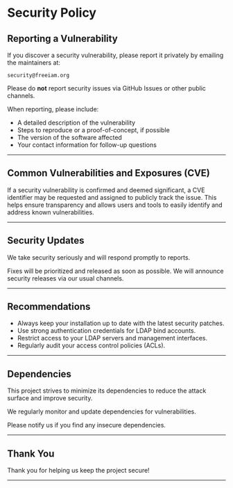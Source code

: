 # Security Policy

## Reporting a Vulnerability

If you discover a security vulnerability, please report it privately by emailing the maintainers at:

```
security@freeiam.org
```

Please do **not** report security issues via GitHub Issues or other public channels.

When reporting, please include:

- A detailed description of the vulnerability
- Steps to reproduce or a proof-of-concept, if possible
- The version of the software affected
- Your contact information for follow-up questions

---

## Common Vulnerabilities and Exposures (CVE)

If a security vulnerability is confirmed and deemed significant, a CVE identifier may be requested and assigned to publicly track the issue.
This helps ensure transparency and allows users and tools to easily identify and address known vulnerabilities.

---

## Security Updates

We take security seriously and will respond promptly to reports.

Fixes will be prioritized and released as soon as possible. We will announce security releases via our usual channels.

---

## Recommendations

- Always keep your installation up to date with the latest security patches.
- Use strong authentication credentials for LDAP bind accounts.
- Restrict access to your LDAP servers and management interfaces.
- Regularly audit your access control policies (ACLs).

---

## Dependencies

This project strives to minimize its dependencies to reduce the attack surface and improve security.

We regularly monitor and update dependencies for vulnerabilities.

Please notify us if you find any insecure dependencies.

---

## Thank You

Thank you for helping us keep the project secure!

---
